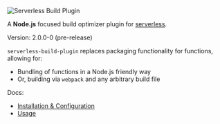 ![Serverless Build Plugin](https://i.imgur.com/6ARU4Xm.png)

A **Node.js** focused build optimizer plugin for [serverless](https://github.com/serverless/serverless).

Version: 2.0.0-0 (pre-release)

`serverless-build-plugin` replaces packaging functionality for functions, allowing for:
- Bundling of functions in a Node.js friendly way
- Or, building via `webpack` and any arbitrary build file

Docs:
- [Installation & Configuration](https://github.com/nfour/serverless-build-plugin/blob/master/docs/Install%20&%20Config.md)
- [Usage](https://github.com/nfour/serverless-build-plugin/blob/master/docs/Usage.md)
